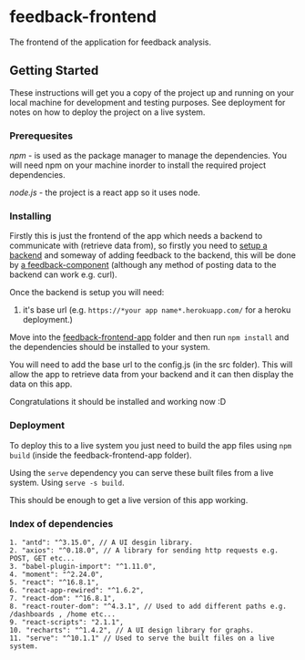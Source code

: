 # feedback-frontend
The frontend of the application for feedback analysis.

## Getting Started
These instructions will get you a copy of the project up and running on your local machine for development and testing purposes. See deployment for notes on how to deploy the project on a live system. 

### Prerequesites
*npm* - is used as the package manager to manage the dependencies. You will need npm on your machine inorder to install the required project dependencies.

*node.js* - the project is a react app so it uses node.

### Installing
Firstly this is just the frontend of the app which needs a backend to communicate with (retrieve data from), so firstly you need to [setup a backend](https://github.com/GRP-17/feedback-backend) and someway of adding feedback to the backend, this will be done by [a feedback-component](https://github.com/GRP-17/feedback-component) (although any method of posting data to the backend can work e.g. curl).

Once the backend is setup you will need:
1. it's base url (e.g. `https://*your app name*.herokuapp.com/` for a heroku deployment.)

Move into the [feedback-frontend-app](https://github.com/GRP-17/feedback-frontend/wiki/Project-File-Structure#feedback-frontend-app) folder and then run `npm install` and the dependencies should be installed to your system.

You will need to add the base url to the config.js (in the src folder). This will allow the app to retrieve data from your backend and it can then display the data on this app.

Congratulations it should be installed and working now :D

### Deployment
To deploy this to a live system you just need to build the app files using `npm build` (inside the feedback-frontend-app folder).

Using the `serve` dependency you can serve these built files from a live system. Using `serve -s build`.

This should be enough to get a live version of this app working.

### Index of dependencies
```
1. "antd": "^3.15.0", // A UI desgin library.
2. "axios": "^0.18.0", // A library for sending http requests e.g. POST, GET etc...
3. "babel-plugin-import": "^1.11.0",
4. "moment": "^2.24.0",
5. "react": "^16.8.1", 
6. "react-app-rewired": "^1.6.2",
7. "react-dom": "^16.8.1",
8. "react-router-dom": "^4.3.1", // Used to add different paths e.g. /dashboards , /home etc... 
9. "react-scripts": "2.1.1",
10. "recharts": "^1.4.2", // A UI design library for graphs.
11. "serve": "^10.1.1" // Used to serve the built files on a live system.
```
